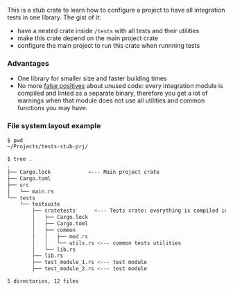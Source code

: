 This is a stub crate to learn how to configure a project to have all integration tests in one library. The gist of it:

- have a nested crate inside `/tests` with all tests and their utilities
- make this crate depend on the main project crate
- configure the main project to run this crate when runnning tests

### Advantages

- One library for smaller size and faster building times
- No more [false positives](https://github.com/rust-lang/cargo/issues/6430) about unused code: every integration module is compiled and linted as a separate binary, therefore you get a lot of warnings when that module does not use all utilities and common functions you may have.

### File system layout example

``` bash
$ pwd
~/Projects/tests-stub-prj/

$ tree .
.
├── Cargo.lock            <--- Main project crate
├── Cargo.toml
├── src
│   └── main.rs
└── tests
    └── testsuite
        ├── cratetests      <--- Tests crate: everything is compiled into one library
        │   ├── Cargo.lock
        │   ├── Cargo.toml
        │   ├── common
        │   │   ├── mod.rs
        │   │   └── utils.rs <--- common tests utilities
        │   └── lib.rs
        ├── lib.rs
        ├── test_module_1.rs <--- test module
        ├── test_module_2.rs <--- test module

5 directories, 12 files
```
